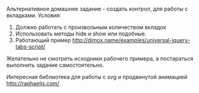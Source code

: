 Альтернативное домашнее задание - создать контрол, для работы с вкладками. Условия: 
1. Должно работать с произвольным количеством вкладок 
2. Использовать методы hide и show или подобные. 
3. Работающий пример http://dimox.name/examples/universal-jquery-tabs-script/

Желательно не смотреть исходники рабочего примера, а постараться выполнить задание самостоятельно.

Интересная библиотека для работы с svg и продвинутой анимацией http://raphaeljs.com/